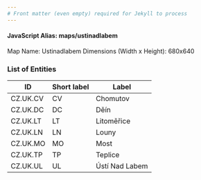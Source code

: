 ```yaml
---
# Front matter (even empty) required for Jekyll to process
---
```


#### JavaScript Alias: maps/ustinadlabem

Map Name: Ustinadlabem
Dimensions (Width x Height): 680x640





### List of Entities

ID | Short label | Label
---|---|---|
CZ.UK.CV|CV|Chomutov
CZ.UK.DC|DC|Děín
CZ.UK.LT|LT|Litoměřice
CZ.UK.LN|LN|Louny
CZ.UK.MO|MO|Most
CZ.UK.TP|TP|Teplice
CZ.UK.UL|UL|Ústí Nad Labem

